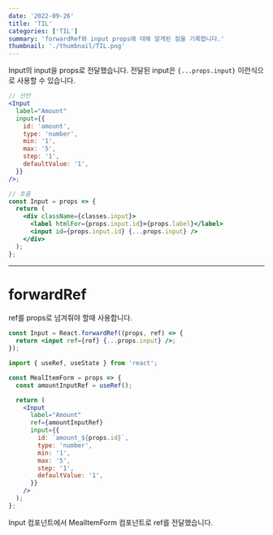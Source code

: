```yaml
---
date: '2022-09-26'
title: 'TIL'
categories: ['TIL']
summary: 'forwardRef와 input props에 대해 알게된 점을 기록합니다.'
thumbnail: './thumbnail/TIL.png'
---
```


Input의 input을 props로 전달했습니다. 전달된 input은 `{...props.input}` 이런식으로 사용할 수 있습니다.

```jsx
// 선언
<Input
  label="Amount"
  input={{
    id: 'amount',
    type: 'number',
    min: '1',
    max: '5',
    step: '1',
    defaultValue: '1',
  }}
/>;

// 호출
const Input = props => {
  return (
    <div className={classes.input}>
      <label htmlFor={props.input.id}>{props.label}</label>
      <input id={props.input.id} {...props.input} />
    </div>
  );
};
```

---

# forwardRef

ref를 props로 넘겨줘야 할때 사용합니다.

```jsx
const Input = React.forwardRef((props, ref) => {
  return <input ref={ref} {...props.input} />;
});
```

```jsx
import { useRef, useState } from 'react';

const MealItemForm = props => {
  const amountInputRef = useRef();

  return (
    <Input
      label="Amount"
      ref={amountInputRef}
      input={{
        id: `amount_${props.id}`,
        type: 'number',
        min: '1',
        max: '5',
        step: '1',
        defaultValue: '1',
      }}
    />
  );
};
```

Input 컴포넌트에서 MealItemForm 컴포넌트로 ref를 전달했습니다.
